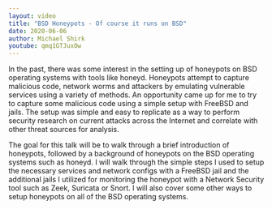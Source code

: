 ```yaml
---
layout: video
title: "BSD Honeypots - Of course it runs on BSD"
date: 2020-06-06
author: Michael Shirk
youtube: qmq1GTJuxOw
---
```

In the past, there was some interest in the setting up of honeypots on BSD operating systems with tools like honeyd. Honeypots attempt to capture malicious code, network worms and attackers by emulating vulnerable services using a variety of methods. An opportunity came up for me to try to capture some malicious code using a simple setup with FreeBSD and jails. The setup was simple and easy to replicate as a way to perform security research on current attacks across the Internet and correlate with other threat sources for analysis.

The goal for this talk will be to walk through a brief introduction of honeypots, followed by a background of honeypots on the BSD operating systems such as honeyd. I will walk through the simple steps I used to setup the necessary services and network configs with a FreeBSD jail and the additional jails I utilized for monitoring the honeypot with a Network Security tool such as Zeek, Suricata or Snort. I will also cover some other ways to setup honeypots on all of the BSD operating systems.

